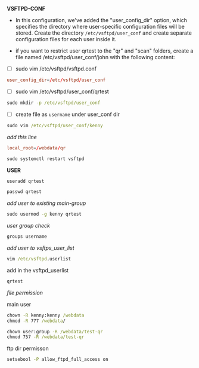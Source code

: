 **VSFTPD-CONF**

* In this configuration, we've added the "user_config_dir" option, which specifies the directory where user-specific configuration files will be stored. Create the directory `/etc/vsftpd/user_conf` and create separate configuration files for each user inside it.

* if you want to restrict user qrtest to the "qr" and "scan" folders, create a file named /etc/vsftpd/user_conf/john with the following content:


- [ ] sudo vim /etc/vsftpd/vsftpd.conf

```cnf
user_config_dir=/etc/vsftpd/user_conf
```
- [ ] sudo vim /etc/vsftpd/user_conf/qrtest

```cmd
sudo mkdir -p /etc/vsftpd/user_conf
```
- [ ] create file as `username` under user_conf dir

```cmd
sudo vim /etc/vsftpd/user_conf/kenny
```

_add this line_ 
```cnf
local_root=/webdata/qr
```

```cmd
sudo systemctl restart vsftpd
```

**USER**

```cmd
useradd qrtest
```
```cmd
passwd qrtest
```
_add user to existing main-group_
```cmd
sudo usermod -g kenny qrtest
```
_user group check_
```cmd
groups username
```

_add user to vsftps_user_list_

```cmd
vim /etc/vsftpd.userlist 
```
add in the vsftpd_userlist

```bash
qrtest
```
_file permission_

main user
```cmd
chown -R kenny:kenny /webdata
chmod -R 777 /webdata/
```

```cmd
chown user:group -R /webdata/test-qr
chmod 757 -R /webdata/test-qr
```

ftp dir permisson

```cmd
setsebool -P allow_ftpd_full_access on
```




